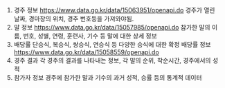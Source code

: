 1. 경주 정보
	https://www.data.go.kr/data/15063951/openapi.do
	경주가 열린 날짜, 경마장의 위치, 경주 번호등을 가져와야됨.
2. 말 정보
	https://www.data.go.kr/data/15057985/openapi.do
	참가한 말의 이름, 번호, 성별, 연령, 훈련사, 기수 등 말에 대한 상세 정보
3. 배당률
	단승식, 복승식, 쌍승식, 연승식 등 다양한 승식에 대한 확정 배당률 정보
	https://www.data.go.kr/data/15058559/openapi.do
1. 경주 결과
	각  경주의 결과를 나타내는 정보, 각 말의 순위, 착순시간, 경주에서의 성적
5. 참가자 정보
	경주에 참가한 말과 기수의 과거 성적, 승률 등의 통계적 데이터

